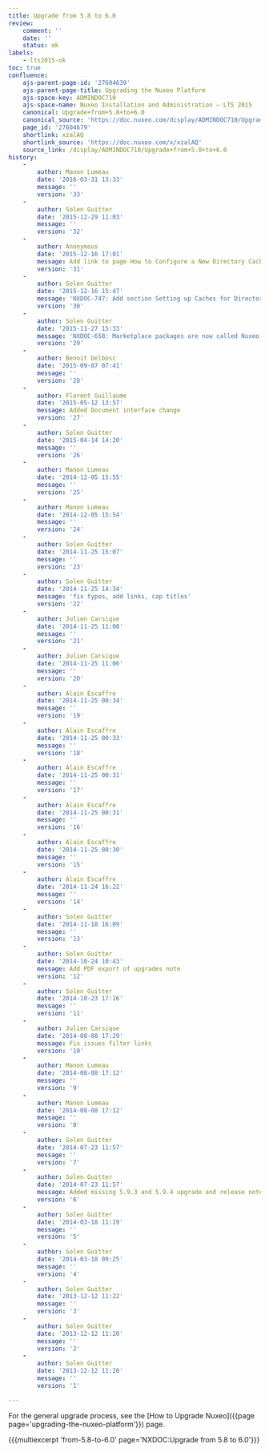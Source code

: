 ```yaml
---
title: Upgrade from 5.8 to 6.0
review:
    comment: ''
    date: ''
    status: ok
labels:
    - lts2015-ok
toc: true
confluence:
    ajs-parent-page-id: '27604639'
    ajs-parent-page-title: Upgrading the Nuxeo Platform
    ajs-space-key: ADMINDOC710
    ajs-space-name: Nuxeo Installation and Administration — LTS 2015
    canonical: Upgrade+from+5.8+to+6.0
    canonical_source: 'https://doc.nuxeo.com/display/ADMINDOC710/Upgrade+from+5.8+to+6.0'
    page_id: '27604679'
    shortlink: xzalAQ
    shortlink_source: 'https://doc.nuxeo.com/x/xzalAQ'
    source_link: /display/ADMINDOC710/Upgrade+from+5.8+to+6.0
history:
    - 
        author: Manon Lumeau
        date: '2016-03-31 13:33'
        message: ''
        version: '33'
    - 
        author: Solen Guitter
        date: '2015-12-29 11:03'
        message: ''
        version: '32'
    - 
        author: Anonymous
        date: '2015-12-16 17:01'
        message: Add link to page How to Configure a New Directory Cache
        version: '31'
    - 
        author: Solen Guitter
        date: '2015-12-16 15:47'
        message: 'NXDOC-747: Add section Setting up Caches for Directories'
        version: '30'
    - 
        author: Solen Guitter
        date: '2015-11-27 15:33'
        message: 'NXDOC-658: Marketplace packages are now called Nuxeo Packages'
        version: '29'
    - 
        author: Benoit Delbosc
        date: '2015-09-07 07:41'
        message: ''
        version: '28'
    - 
        author: Florent Guillaume
        date: '2015-05-12 13:57'
        message: Added Document interface change
        version: '27'
    - 
        author: Solen Guitter
        date: '2015-04-14 14:20'
        message: ''
        version: '26'
    - 
        author: Manon Lumeau
        date: '2014-12-05 15:55'
        message: ''
        version: '25'
    - 
        author: Manon Lumeau
        date: '2014-12-05 15:54'
        message: ''
        version: '24'
    - 
        author: Solen Guitter
        date: '2014-11-25 15:07'
        message: ''
        version: '23'
    - 
        author: Solen Guitter
        date: '2014-11-25 14:34'
        message: 'fix typos, add links, cap titles'
        version: '22'
    - 
        author: Julien Carsique
        date: '2014-11-25 11:08'
        message: ''
        version: '21'
    - 
        author: Julien Carsique
        date: '2014-11-25 11:06'
        message: ''
        version: '20'
    - 
        author: Alain Escaffre
        date: '2014-11-25 00:34'
        message: ''
        version: '19'
    - 
        author: Alain Escaffre
        date: '2014-11-25 00:33'
        message: ''
        version: '18'
    - 
        author: Alain Escaffre
        date: '2014-11-25 00:31'
        message: ''
        version: '17'
    - 
        author: Alain Escaffre
        date: '2014-11-25 00:31'
        message: ''
        version: '16'
    - 
        author: Alain Escaffre
        date: '2014-11-25 00:30'
        message: ''
        version: '15'
    - 
        author: Alain Escaffre
        date: '2014-11-24 16:22'
        message: ''
        version: '14'
    - 
        author: Solen Guitter
        date: '2014-11-18 16:09'
        message: ''
        version: '13'
    - 
        author: Solen Guitter
        date: '2014-10-24 10:43'
        message: Add PDF export of upgrades note
        version: '12'
    - 
        author: Solen Guitter
        date: '2014-10-23 17:16'
        message: ''
        version: '11'
    - 
        author: Julien Carsique
        date: '2014-08-08 17:29'
        message: Fix issues filter links
        version: '10'
    - 
        author: Manon Lumeau
        date: '2014-08-08 17:12'
        message: ''
        version: '9'
    - 
        author: Manon Lumeau
        date: '2014-08-08 17:12'
        message: ''
        version: '8'
    - 
        author: Solen Guitter
        date: '2014-07-23 11:57'
        message: ''
        version: '7'
    - 
        author: Solen Guitter
        date: '2014-07-23 11:57'
        message: Added missing 5.9.3 and 5.9.4 upgrade and release notes
        version: '6'
    - 
        author: Solen Guitter
        date: '2014-03-18 11:19'
        message: ''
        version: '5'
    - 
        author: Solen Guitter
        date: '2014-03-18 09:25'
        message: ''
        version: '4'
    - 
        author: Solen Guitter
        date: '2013-12-12 11:22'
        message: ''
        version: '3'
    - 
        author: Solen Guitter
        date: '2013-12-12 11:20'
        message: ''
        version: '2'
    - 
        author: Solen Guitter
        date: '2013-12-12 11:20'
        message: ''
        version: '1'

---
```

For the general upgrade process, see the [How to Upgrade Nuxeo]({{page page='upgrading-the-nuxeo-platform'}}) page.

{{{multiexcerpt 'from-5.8-to-6.0' page='NXDOC:Upgrade from 5.8 to 6.0'}}}